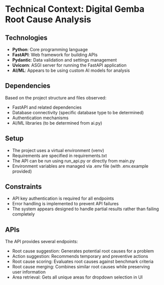 # Technical Context: Digital Gemba Root Cause Analysis

## Technologies
- **Python**: Core programming language
- **FastAPI**: Web framework for building APIs
- **Pydantic**: Data validation and settings management
- **Uvicorn**: ASGI server for running the FastAPI application
- **AI/ML**: Appears to be using custom AI models for analysis

## Dependencies
Based on the project structure and files observed:
- FastAPI and related dependencies
- Database connectivity (specific database type to be determined)
- Authentication mechanisms
- AI/ML libraries (to be determined from ai.py)

## Setup
- The project uses a virtual environment (venv)
- Requirements are specified in requirements.txt
- The API can be run using run_api.py or directly from main.py
- Environment variables are managed via .env file (with .env.example provided)

## Constraints
- API key authentication is required for all endpoints
- Error handling is implemented to prevent API failures
- The system appears designed to handle partial results rather than failing completely

## APIs
The API provides several endpoints:
- Root cause suggestion: Generates potential root causes for a problem
- Action suggestion: Recommends temporary and preventive actions
- Root cause scoring: Evaluates root causes against benchmark criteria
- Root cause merging: Combines similar root causes while preserving user information
- Area retrieval: Gets all unique areas for dropdown selection in UI
